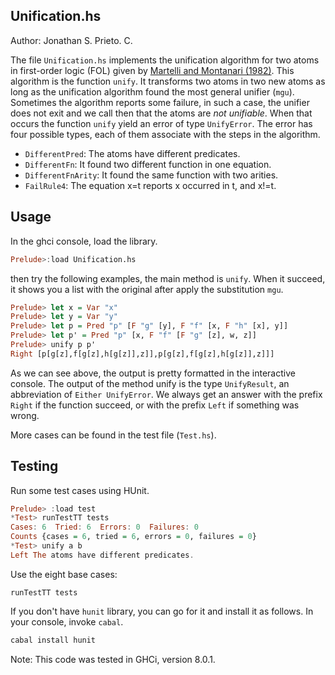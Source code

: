 Unification.hs
---
Author: Jonathan S. Prieto. C.

The file `Unification.hs` implements the unification algorithm for two atoms in
first-order logic (FOL) given by
[Martelli and Montanari (1982)](http://goo.gl/SS8DeA). This algorithm
is the function `unify`. It transforms two atoms in two new atoms as long
as the unification algorithm found the most general unifier (`mgu`).
Sometimes the algorithm reports some failure, in such a case, the unifier does not exit and
we call then that the atoms are *not unifiable*.
When that occurs the function `unify` yield an error of type `UnifyError`.
The error has four possible types, each of them associate with the steps in
the algorithm.

- `DifferentPred`: The atoms have different predicates.
- `DifferentFn`: It found two different function in one equation.
- `DifferentFnArity`: It found the same function with two arities.
- `FailRule4`: The equation x=t reports x occurred in t, and x!=t.


Usage
---
In the ghci console, load the library.

```Haskell
Prelude>:load Unification.hs
```
then try the following examples, the main method is `unify`.
When it succeed, it shows you a list with the original after apply
the substitution `mgu`.

```Haskell
Prelude> let x = Var "x"
Prelude> let y = Var "y"
Prelude> let p = Pred "p" [F "g" [y], F "f" [x, F "h" [x], y]]
Prelude> let p' = Pred "p" [x, F "f" [F "g" [z], w, z]]
Prelude> unify p p'
Right [p[g[z],f[g[z],h[g[z]],z]],p[g[z],f[g[z],h[g[z]],z]]]
```

As we can see above, the output is pretty formatted in the interactive
console. The output of the method unify is the type `UnifyResult`, an
abbreviation of `Either UnifyError`. We always get an answer with the
prefix `Right` if the function succeed, or with the prefix `Left` if
something was wrong.

More cases can be found in the test file (`Test.hs`).

Testing
---
Run some test cases using HUnit.

```Haskell
Prelude> :load test
*Test> runTestTT tests
Cases: 6  Tried: 6  Errors: 0  Failures: 0
Counts {cases = 6, tried = 6, errors = 0, failures = 0}
*Test> unify a b
Left The atoms have different predicates.
```
Use the eight base cases:

```
runTestTT tests
```

If you don't have `hunit` library, you can go for it and install it as
follows. In your console, invoke `cabal`.

```Haskell
cabal install hunit
```
Note: This code was tested in GHCi, version 8.0.1.
